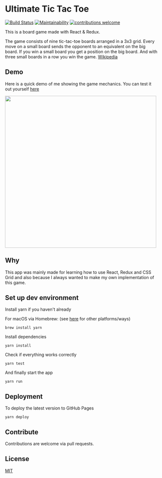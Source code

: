 # Ultimate Tic Tac Toe

[![Build Status](https://travis-ci.org/maracuja-juice/ultimate-tic-tac-react.svg?branch=master)](https://travis-ci.org/maracuja-juice/ultimate-tic-tac-react)
[![Maintainability](https://api.codeclimate.com/v1/badges/563d045ede94fda03570/maintainability)](https://codeclimate.com/github/maracuja-juice/ultimate-tic-tac-react/maintainability)
[![contributions welcome](https://img.shields.io/badge/contributions-welcome-brightgreen.svg?style=flat)](https://github.com/dwyl/esta/issues)

This is a board game made with React & Redux. 

The game consists of nine tic-tac-toe boards arranged in a 3x3 grid. Every move on a small board sends the opponent to an equivalent on the big board. If you win a small board you get a position on the big board. And with three small boards in a row you win the game. [Wikipedia](https://en.m.wikipedia.org/wiki/Ultimate_tic-tac-toe)

## Demo

Here is a quick demo of me showing the game mechanics.
You can test it out yourself [here](https://maracuja-juice.github.io/ultimate-tic-tac-react/)

<img src="https://user-images.githubusercontent.com/16801528/36617426-af1bc562-18e7-11e8-8572-4212bb8688d2.gif" width="500">

## Why

This app was mainly made for learning how to use React, Redux and CSS Grid and also because I always wanted to make my own implementation of this game.

## Set up dev environment

Install yarn if you haven't already

For macOS via Homebrew: (see [here](https://yarnpkg.com/en/docs/install) for other platforms/ways)
```
brew install yarn
```

Install dependencies
```
yarn install
```

Check if everything works correctly 
```
yarn test
```

And finally start the app
```
yarn run
```

## Deployment

To deploy the latest version to GitHub Pages

```
yarn deploy
```

## Contribute

Contributions are welcome via pull requests.

## License
[MIT](https://tldrlegal.com/license/mit-license)
